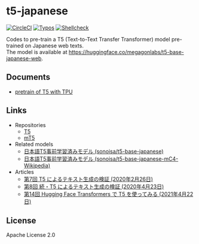 
# t5-japanese

[![CircleCI](https://circleci.com/gh/megagonlabs/t5-japanese/tree/master.svg?style=svg)](https://circleci.com/gh/megagonlabs/t5-japanese/tree/master)
[![Typos](https://github.com/megagonlabs/t5-japanese/actions/workflows/typos.yml/badge.svg)](https://github.com/megagonlabs/t5-japanese/actions/workflows/typos.yml)
[![Shellcheck](https://github.com/megagonlabs/t5-japanese/actions/workflows/shellcheck.yml/badge.svg)](https://github.com/megagonlabs/t5-japanese/actions/workflows/shellcheck.yml)

Codes to pre-train a T5 (Text-to-Text Transfer Transformer) model pre-trained on Japanese web texts.  
The model is available at <https://huggingface.co/megagonlabs/t5-base-japanese-web>.

## Documents

- [pretrain of T5 with TPU](docs/mC4_wiki40b.md)

## Links

- Repositories
    - [T5](https://github.com/google-research/text-to-text-transfer-transformer)
    - [mT5](https://github.com/google-research/multilingual-t5)
- Related models
    - [日本語T5事前学習済みモデル (sonoisa/t5-base-japanese)](https://huggingface.co/sonoisa/t5-base-japanese)
    - [日本語T5事前学習済みモデル (sonoisa/t5-base-japanese-mC4-Wikipedia)](https://huggingface.co/sonoisa/t5-base-japanese-mC4-Wikipedia)
- Articles
    - [第7回 T5 によるテキスト生成の検証 (2020年2月26日)](https://www.ogis-ri.co.jp/otc/hiroba/technical/similar-document-search/part7.html)
    - [第8回 続・T5 によるテキスト生成の検証 (2020年4月23日)](https://www.ogis-ri.co.jp/otc/hiroba/technical/similar-document-search/part8.html)
    - [第14回 Hugging Face Transformers で T5 を使ってみる (2021年4月22日)](https://www.ogis-ri.co.jp/otc/hiroba/technical/similar-document-search/part14.html)

## License

Apache License 2.0

